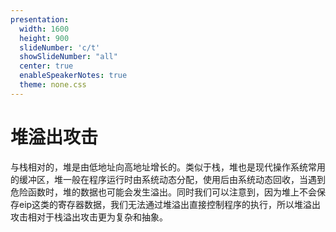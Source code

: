 ```yaml
---
presentation:
  width: 1600
  height: 900
  slideNumber: 'c/t'
  showSlideNumber: "all"
  center: true
  enableSpeakerNotes: true
  theme: none.css
---
```

<!-- slide data-notes="" -->
# 堆溢出攻击
与栈相对的，堆是由低地址向高地址增长的。类似于栈，堆也是现代操作系统常用的缓冲区，堆一般在程序运行时由系统动态分配，使用后由系统动态回收，当遇到危险函数时，堆的数据也可能会发生溢出。同时我们可以注意到，因为堆上不会保存eip这类的寄存器数据，我们无法通过堆溢出直接控制程序的执行，所以堆溢出攻击相对于栈溢出攻击更为复杂和抽象。
<!-- slide data-notes="" -->

<!-- slide data-notes="" -->
<!-- slide data-notes="" -->
<!-- slide data-notes="" -->
<!-- slide data-notes="" -->
<!-- slide data-notes="" -->
<!-- slide data-notes="" -->
<!-- slide data-notes="" -->
<!-- slide data-notes="" -->
<!-- slide data-notes="" -->
<!-- slide data-notes="" -->
<!-- slide data-notes="" -->
<!-- slide data-notes="" -->
<!-- slide data-notes="" -->
<!-- slide data-notes="" -->
<!-- slide data-notes="" -->
<!-- slide data-notes="" -->
<!-- slide data-notes="" -->
<!-- slide data-notes="" -->
